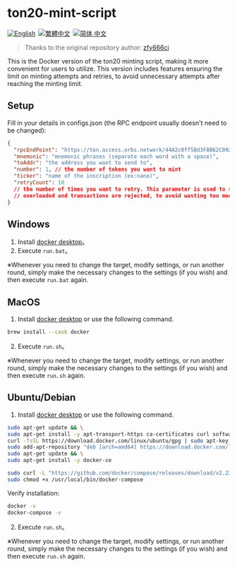 # ton20-mint-script

<p align="left">
<a href="./README.md"><img alt="English" src="https://img.shields.io/badge/English-%238193b3?style=for-the-badge"></a>&thinsp;
<a href="./README-t.md"><img alt="繁體中文" src="https://img.shields.io/badge/繁體中文-%238193b3?style=for-the-badge"></a>&thinsp;
<a href="./README-s.md"><img alt="简体
中文" src="https://img.shields.io/badge/简体
中文-%238193b3?style=for-the-badge"></a>
</p>

> Thanks to the original repository author: [zfy666ci](https://github.com/zfy666ci/ton-mint)

This is the Docker version of the ton20 minting script, making it more convenient for users to utilize. This version includes features ensuring the limit on minting attempts and retries, to avoid unnecessary attempts after reaching the minting limit.

## Setup

Fill in your details in configs.json (the RPC endpoint usually doesn't need to be changed):

```json
{
  "rpcEndPoint": "https://ton.access.orbs.network/44A2c0ff5Bd3F8B62C092Ab4D238bEE463E644A2/1/mainnet/toncenter-api-v2/jsonRPC",
  "mnemonic": "mnemonic phrases (separate each word with a space)",
  "toAddr": "the address you want to send to",
  "number": 1, // the number of tokens you want to mint
  "ticker": "name of the inscription (ex:nano)",
  "retryCount": 10
  // the number of times you want to retry. This parameter is used to stop constant attempts when the server is
  // overloaded and transactions are rejected, to avoid wasting too much gas.
}
```

## Windows

1. Install [docker desktop](https://www.docker.com/products/docker-desktop/)。
2. Execute `run.bat`。

※Whenever you need to change the target, modify settings, or run another round, simply make the necessary changes to the settings (if you wish) and then execute `run.bat` again.

## MacOS

1. Install [docker desktop](https://www.docker.com/products/docker-desktop/) or use the following command.

```sh
brew install --cask docker
```

2. Execute `run.sh`。

※Whenever you need to change the target, modify settings, or run another round, simply make the necessary changes to the settings (if you wish) and then execute `run.sh` again.

## Ubuntu/Debian

1. Install [docker desktop](https://www.docker.com/products/docker-desktop/) or use the following command.

```sh
sudo apt-get update && \
sudo apt-get install -y apt-transport-https ca-certificates curl software-properties-common && \
curl -fsSL https://download.docker.com/linux/ubuntu/gpg | sudo apt-key add - && \
sudo add-apt-repository "deb [arch=amd64] https://download.docker.com/linux/ubuntu $(lsb_release -cs) stable" && \
sudo apt-get update && \
sudo apt-get install -y docker-ce

sudo curl -L "https://github.com/docker/compose/releases/download/v2.23.3/docker-compose-$(uname -s)-$(uname -m)" -o /usr/local/bin/docker-compose && \
sudo chmod +x /usr/local/bin/docker-compose
```

Verify installation:

```sh
docker -v
docker-compose -v
```

2. Execute `run.sh`。

※Whenever you need to change the target, modify settings, or run another round, simply make the necessary changes to the settings (if you wish) and then execute `run.sh` again.
